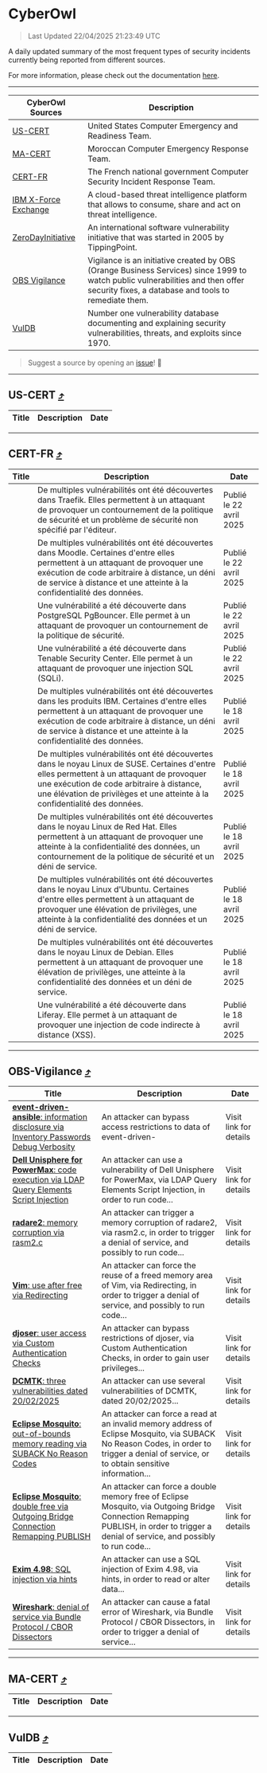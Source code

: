 
 <div id='top'></div>

# CyberOwl

 > Last Updated 22/04/2025 21:23:49 UTC
 
 A daily updated summary of the most frequent types of security incidents currently being reported from different sources.
 
 For more information, please check out the documentation [here](./docs/README.md).
 
 ---
 |CyberOwl Sources|Description|
 |---|---|
 |[US-CERT](#us-cert-arrow_heading_up)|United States Computer Emergency and Readiness Team.|
 |[MA-CERT](#ma-cert-arrow_heading_up)|Moroccan Computer Emergency Response Team.|
 |[CERT-FR](#cert-fr-arrow_heading_up)|The French national government Computer Security Incident Response Team.|
 |[IBM X-Force Exchange](#ibmcloud-arrow_heading_up)|A cloud-based threat intelligence platform that allows to consume, share and act on threat intelligence.|
 |[ZeroDayInitiative](#zerodayinitiative-arrow_heading_up)|An international software vulnerability initiative that was started in 2005 by TippingPoint.|
 |[OBS Vigilance](#obs-vigilance-arrow_heading_up)|Vigilance is an initiative created by OBS (Orange Business Services) since 1999 to watch public vulnerabilities and then offer security fixes, a database and tools to remediate them.|
 |[VulDB](#vuldb-arrow_heading_up)|Number one vulnerability database documenting and explaining security vulnerabilities, threats, and exploits since 1970.|
 
 > Suggest a source by opening an [issue](https://github.com/karimhabush/cyberowl/issues)! :raised_hands:
 ---

## US-CERT [:arrow_heading_up:](#cyberowl)

 |Title|Description|Date|
 |---|---|---|
 
 ---

## CERT-FR [:arrow_heading_up:](#cyberowl)

 |Title|Description|Date|
 |---|---|---|
 |[](https://www.cert.ssi.gouv.fr/avis/CERTFR-2025-AVI-0341/)|De multiples vulnérabilités ont été découvertes dans Traefik. Elles permettent à un attaquant de provoquer un contournement de la politique de sécurité et un problème de sécurité non spécifié par l'éditeur.|Publié le 22 avril 2025|
 |[](https://www.cert.ssi.gouv.fr/avis/CERTFR-2025-AVI-0340/)|De multiples vulnérabilités ont été découvertes dans Moodle. Certaines d'entre elles permettent à un attaquant de provoquer une exécution de code arbitraire à distance, un déni de service à distance et une atteinte à la confidentialité des données.|Publié le 22 avril 2025|
 |[](https://www.cert.ssi.gouv.fr/avis/CERTFR-2025-AVI-0339/)|Une vulnérabilité a été découverte dans PostgreSQL PgBouncer. Elle permet à un attaquant de provoquer un contournement de la politique de sécurité.|Publié le 22 avril 2025|
 |[](https://www.cert.ssi.gouv.fr/avis/CERTFR-2025-AVI-0338/)|Une vulnérabilité a été découverte dans Tenable Security Center. Elle permet à un attaquant de provoquer une injection SQL (SQLi).|Publié le 22 avril 2025|
 |[](https://www.cert.ssi.gouv.fr/avis/CERTFR-2025-AVI-0337/)|De multiples vulnérabilités ont été découvertes dans les produits IBM. Certaines d'entre elles permettent à un attaquant de provoquer une exécution de code arbitraire à distance, un déni de service à distance et une atteinte à la confidentialité des données.|Publié le 18 avril 2025|
 |[](https://www.cert.ssi.gouv.fr/avis/CERTFR-2025-AVI-0336/)|De multiples vulnérabilités ont été découvertes dans le noyau Linux de SUSE. Certaines d'entre elles permettent à un attaquant de provoquer une exécution de code arbitraire à distance, une élévation de privilèges et une atteinte à la confidentialité des données.|Publié le 18 avril 2025|
 |[](https://www.cert.ssi.gouv.fr/avis/CERTFR-2025-AVI-0335/)|De multiples vulnérabilités ont été découvertes dans le noyau Linux de Red Hat. Elles permettent à un attaquant de provoquer une atteinte à la confidentialité des données, un contournement de la politique de sécurité et un déni de service.|Publié le 18 avril 2025|
 |[](https://www.cert.ssi.gouv.fr/avis/CERTFR-2025-AVI-0334/)|De multiples vulnérabilités ont été découvertes dans le noyau Linux d'Ubuntu. Certaines d'entre elles permettent à un attaquant de provoquer une élévation de privilèges, une atteinte à la confidentialité des données et un déni de service.|Publié le 18 avril 2025|
 |[](https://www.cert.ssi.gouv.fr/avis/CERTFR-2025-AVI-0333/)|De multiples vulnérabilités ont été découvertes dans le noyau Linux de Debian. Elles permettent à un attaquant de provoquer une élévation de privilèges, une atteinte à la confidentialité des données et un déni de service.|Publié le 18 avril 2025|
 |[](https://www.cert.ssi.gouv.fr/avis/CERTFR-2025-AVI-0332/)|Une vulnérabilité a été découverte dans Liferay. Elle permet à un attaquant de provoquer une injection de code indirecte à distance (XSS).|Publié le 18 avril 2025|
 
 ---

## OBS-Vigilance [:arrow_heading_up:](#cyberowl)

 |Title|Description|Date|
 |---|---|---|
 |[<a href="https://vigilance.fr/vulnerability/event-driven-ansible-information-disclosure-via-Inventory-Passwords-Debug-Verbosity-46784" class="noirorange"><b>event-driven-ansible</b>: information disclosure via Inventory Passwords Debug Verbosity</a>](https://vigilance.fr/vulnerability/event-driven-ansible-information-disclosure-via-Inventory-Passwords-Debug-Verbosity-46784)|An attacker can bypass access restrictions to data of event-driven-|Visit link for details|
 |[<a href="https://vigilance.fr/vulnerability/Dell-Unisphere-for-PowerMax-code-execution-via-LDAP-Query-Elements-Script-Injection-46782" class="noirorange"><b>Dell Unisphere for PowerMax</b>: code execution via LDAP Query Elements Script Injection</a>](https://vigilance.fr/vulnerability/Dell-Unisphere-for-PowerMax-code-execution-via-LDAP-Query-Elements-Script-Injection-46782)|An attacker can use a vulnerability of Dell Unisphere for PowerMax, via LDAP Query Elements Script Injection, in order to run code...|Visit link for details|
 |[<a href="https://vigilance.fr/vulnerability/radare2-memory-corruption-via-rasm2-c-46435" class="noirorange"><b>radare2</b>: memory corruption via rasm2.c</a>](https://vigilance.fr/vulnerability/radare2-memory-corruption-via-rasm2-c-46435)|An attacker can trigger a memory corruption of radare2, via rasm2.c, in order to trigger a denial of service, and possibly to run code...|Visit link for details|
 |[<a href="https://vigilance.fr/vulnerability/Vim-use-after-free-via-Redirecting-46433" class="noirorange"><b>Vim</b>: use after free via Redirecting</a>](https://vigilance.fr/vulnerability/Vim-use-after-free-via-Redirecting-46433)|An attacker can force the reuse of a freed memory area of Vim, via Redirecting, in order to trigger a denial of service, and possibly to run code...|Visit link for details|
 |[<a href="https://vigilance.fr/vulnerability/djoser-user-access-via-Custom-Authentication-Checks-46432" class="noirorange"><b>djoser</b>: user access via Custom Authentication Checks</a>](https://vigilance.fr/vulnerability/djoser-user-access-via-Custom-Authentication-Checks-46432)|An attacker can bypass restrictions of djoser, via Custom Authentication Checks, in order to gain user privileges...|Visit link for details|
 |[<a href="https://vigilance.fr/vulnerability/DCMTK-three-vulnerabilities-dated-20-02-2025-46431" class="noirorange"><b>DCMTK</b>: three vulnerabilities dated 20/02/2025</a>](https://vigilance.fr/vulnerability/DCMTK-three-vulnerabilities-dated-20-02-2025-46431)|An attacker can use several vulnerabilities of DCMTK, dated 20/02/2025...|Visit link for details|
 |[<a href="https://vigilance.fr/vulnerability/Eclipse-Mosquito-out-of-bounds-memory-reading-via-SUBACK-No-Reason-Codes-46430" class="noirorange"><b>Eclipse Mosquito</b>: out-of-bounds memory reading via SUBACK No Reason Codes</a>](https://vigilance.fr/vulnerability/Eclipse-Mosquito-out-of-bounds-memory-reading-via-SUBACK-No-Reason-Codes-46430)|An attacker can force a read at an invalid memory address of Eclipse Mosquito, via SUBACK No Reason Codes, in order to trigger a denial of service, or to obtain sensitive information...|Visit link for details|
 |[<a href="https://vigilance.fr/vulnerability/Eclipse-Mosquito-double-free-via-Outgoing-Bridge-Connection-Remapping-PUBLISH-46429" class="noirorange"><b>Eclipse Mosquito</b>: double free via Outgoing Bridge Connection Remapping PUBLISH</a>](https://vigilance.fr/vulnerability/Eclipse-Mosquito-double-free-via-Outgoing-Bridge-Connection-Remapping-PUBLISH-46429)|An attacker can force a double memory free of Eclipse Mosquito, via Outgoing Bridge Connection Remapping PUBLISH, in order to trigger a denial of service, and possibly to run code...|Visit link for details|
 |[<a href="https://vigilance.fr/vulnerability/Exim-4-98-SQL-injection-via-hints-46427" class="noirorange"><b>Exim 4.98</b>: SQL injection via hints</a>](https://vigilance.fr/vulnerability/Exim-4-98-SQL-injection-via-hints-46427)|An attacker can use a SQL injection of Exim 4.98, via hints, in order to read or alter data...|Visit link for details|
 |[<a href="https://vigilance.fr/vulnerability/Wireshark-denial-of-service-via-Bundle-Protocol-CBOR-Dissectors-46426" class="noirorange"><b>Wireshark</b>: denial of service via Bundle Protocol / CBOR Dissectors</a>](https://vigilance.fr/vulnerability/Wireshark-denial-of-service-via-Bundle-Protocol-CBOR-Dissectors-46426)|An attacker can cause a fatal error of Wireshark, via Bundle Protocol / CBOR Dissectors, in order to trigger a denial of service...|Visit link for details|
 
 ---

## MA-CERT [:arrow_heading_up:](#cyberowl)

 |Title|Description|Date|
 |---|---|---|
 
 ---

## VulDB [:arrow_heading_up:](#cyberowl)

 |Title|Description|Date|
 |---|---|---|
 